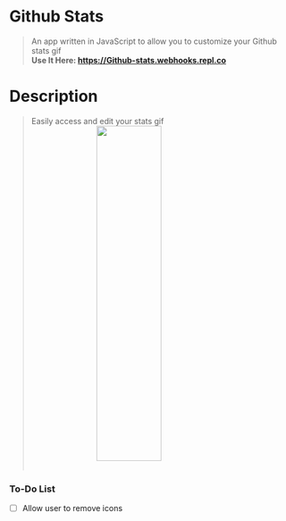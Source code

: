 # Github Stats
> An app written in JavaScript to allow you to customize your Github stats gif<br/>
**Use It Here: https://Github-stats.webhooks.repl.co**
# Description
> Easily access and edit your stats gif<br/>
<img src="https://cdn.discordapp.com/attachments/853406391045324813/881319817603330128/unknown.png" width="400" height="600" style="display:block;margin-left:auto;margin-right:auto;width:50%;"><br/>
### To-Do List

- [ ] Allow user to remove icons
